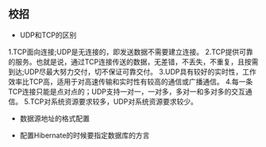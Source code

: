 ## 校招

* UDP和TCP的区别

1.TCP面向连接;UDP是无连接的，即发送数据不需要建立连接。
2.TCP提供可靠的服务。也就是说，通过TCP连接传送的数据，无差错，不丢失，不重复，且按需到达;UDP尽最大努力交付，切不保证可靠交付。
3.UDP具有较好的实时性，工作效率比TCP高，适用于对高速传输和实时性有较高的通信或广播通信。
4.每一条TCP连接只能是点对点的；UDP支持一对一，一对多，多对一和多对多的交互通信。
5.TCP对系统资源要求较多，UDP对系统资源要求较少。


* 数据源地址的格式配置



* 配置Hibernate的时候要指定数据库的方言











